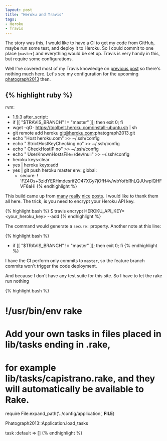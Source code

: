 ```yaml
---
layout: post
title: "Heroku and Travis"
tags:
- Heroku
- Travis
---
```


The story was this, I would like to have a CI to get my code from GitHub,
maybe run some test, and deploy it to Heroku. So I could commit to one place
(`master`) and everything would be set up. Travis is very handy in this,
but require some configurations.

Well I've covered most of my Travis knowledge on [previous post](/articles/2013/04/26/heroku-and-unicorn/)
so there's nothing much here. Let's see my configuration for the upcoming [phatograph2013](https://github.com/phatograph/phatograph2013)
then.

{% highlight ruby %}
---
rvm:
- 1.9.3
after_script:
- if [[ "$TRAVIS_BRANCH" != "master" ]]; then exit 0; fi
- wget -qO- https://toolbelt.heroku.com/install-ubuntu.sh | sh
- git remote add heroku git@heroku.com:phatograph2013.git
- echo "Host heroku.com" >> ~/.ssh/config
- echo "   StrictHostKeyChecking no" >> ~/.ssh/config
- echo "   CheckHostIP no" >> ~/.ssh/config
- echo "   UserKnownHostsFile=/dev/null" >> ~/.ssh/config
- heroku keys:clear
- yes | heroku keys:add
- yes | git push heroku master
env:
  global:
  - secure: ! 'FZ4Os+3zidYERHmdesrifZO47XGy7jOfH4v/wbYofbRhLQJUwplQHFVF6aHi
{% endhighlight %}

This build came up from [many](http://xseignard.github.io/2013/02/18/continuous-deployement-with-github-travis-and-heroku-for-node.js/)
[really](http://stackoverflow.com/questions/10235026/how-to-deploy-an-rails-app-on-heroku-from-travis-ci)
[nice](http://metabates.com/2012/10/23/deploying-to-heroku-from-travisci/)
[posts](http://www.neilmiddleton.com/deploying-to-heroku-from-travis-ci/).
I would like to thank them all here. The trick, is you need to encrypt your Heroku API key.

{% highlight bash %}
$ travis encrypt HEROKU_API_KEY=<your_heroku_key> --add
{% endhighlight %}

The command would generate a `secure:` property. Another note at this line:

{% highlight bash %}
- if [[ "$TRAVIS_BRANCH" != "master" ]]; then exit 0; fi
{% endhighlight %}

I have the CI perform only commits to `master`, so the feature branch
commits won't trigger the code deployment.

And because I don't have any test suite for this site. So I have to let
the rake run nothing

{% highlight bash %}
# !/usr/bin/env rake
# Add your own tasks in files placed in lib/tasks ending in .rake,
# for example lib/tasks/capistrano.rake, and they will automatically be available to Rake.

require File.expand_path('../config/application', __FILE__)

Phatograph2013::Application.load_tasks

task :default => []
{% endhighlight %}
